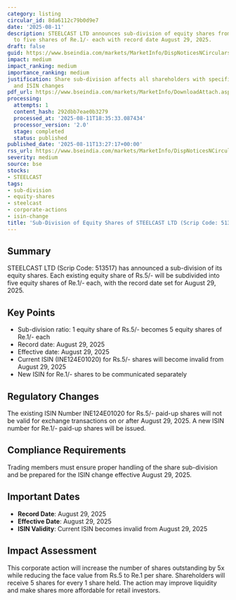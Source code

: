 ```yaml
---
category: listing
circular_id: 8da6112c79b0d9e7
date: '2025-08-11'
description: STEELCAST LTD announces sub-division of equity shares from Rs.5/- each
  to five shares of Re.1/- each with record date August 29, 2025.
draft: false
guid: https://www.bseindia.com/markets/MarketInfo/DispNoticesNCirculars.aspx?Noticeid={DF753738-EAB0-4924-8FAC-781BD2B622EF}&noticeno=20250811-45&dt=08/11/2025&icount=45&totcount=59&flag=0
impact: medium
impact_ranking: medium
importance_ranking: medium
justification: Share sub-division affects all shareholders with specific record date
  and ISIN changes
pdf_url: https://www.bseindia.com/markets/MarketInfo/DownloadAttach.aspx?id=20250811-45&attachedId=
processing:
  attempts: 1
  content_hash: 292dbb7eae0b3279
  processed_at: '2025-08-11T18:35:33.087434'
  processor_version: '2.0'
  stage: completed
  status: published
published_date: '2025-08-11T13:27:17+00:00'
rss_url: https://www.bseindia.com/markets/MarketInfo/DispNoticesNCirculars.aspx?Noticeid={DF753738-EAB0-4924-8FAC-781BD2B622EF}&noticeno=20250811-45&dt=08/11/2025&icount=45&totcount=59&flag=0
severity: medium
source: bse
stocks:
- STEELCAST
tags:
- sub-division
- equity-shares
- steelcast
- corporate-actions
- isin-change
title: 'Sub-Division of Equity Shares of STEELCAST LTD (Scrip Code: 513517)'
---
```


## Summary

STEELCAST LTD (Scrip Code: 513517) has announced a sub-division of its equity shares. Each existing equity share of Rs.5/- will be subdivided into five equity shares of Re.1/- each, with the record date set for August 29, 2025.

## Key Points

- Sub-division ratio: 1 equity share of Rs.5/- becomes 5 equity shares of Re.1/- each
- Record date: August 29, 2025
- Effective date: August 29, 2025
- Current ISIN (INE124E01020) for Rs.5/- shares will become invalid from August 29, 2025
- New ISIN for Re.1/- shares to be communicated separately

## Regulatory Changes

The existing ISIN Number INE124E01020 for Rs.5/- paid-up shares will not be valid for exchange transactions on or after August 29, 2025. A new ISIN number for Re.1/- paid-up shares will be issued.

## Compliance Requirements

Trading members must ensure proper handling of the share sub-division and be prepared for the ISIN change effective August 29, 2025.

## Important Dates

- **Record Date**: August 29, 2025
- **Effective Date**: August 29, 2025
- **ISIN Validity**: Current ISIN becomes invalid from August 29, 2025

## Impact Assessment

This corporate action will increase the number of shares outstanding by 5x while reducing the face value from Rs.5 to Re.1 per share. Shareholders will receive 5 shares for every 1 share held. The action may improve liquidity and make shares more affordable for retail investors.